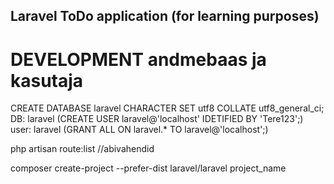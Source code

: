 ## Laravel ToDo application (for learning purposes)

# DEVELOPMENT andmebaas ja kasutaja
CREATE DATABASE laravel CHARACTER SET utf8 COLLATE utf8_general_ci;
DB: laravel (CREATE USER laravel@'localhost' IDETIFIED BY 'Tere123';)
user: laravel (GRANT ALL ON laravel.* TO laravel@'localhost';)

php artisan route:list //abivahendid

composer create-project --prefer-dist laravel/laravel project_name